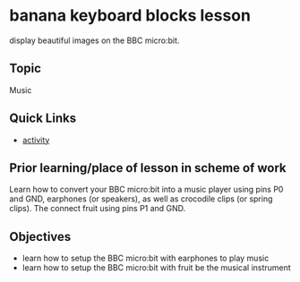 # banana keyboard blocks lesson

display beautiful images on the BBC micro:bit.

## Topic

Music

## Quick Links

* [activity](/microbit/lessons/banana-keyboard/activity)

## Prior learning/place of lesson in scheme of work

Learn how to convert your BBC micro:bit into a music player using pins P0 and GND, earphones (or speakers), as well as crocodile clips (or spring clips). The connect fruit using pins P1 and GND.

## Objectives

* learn how to setup the BBC micro:bit with earphones to play music
* learn how to setup the BBC micro:bit with fruit be the musical instrument

